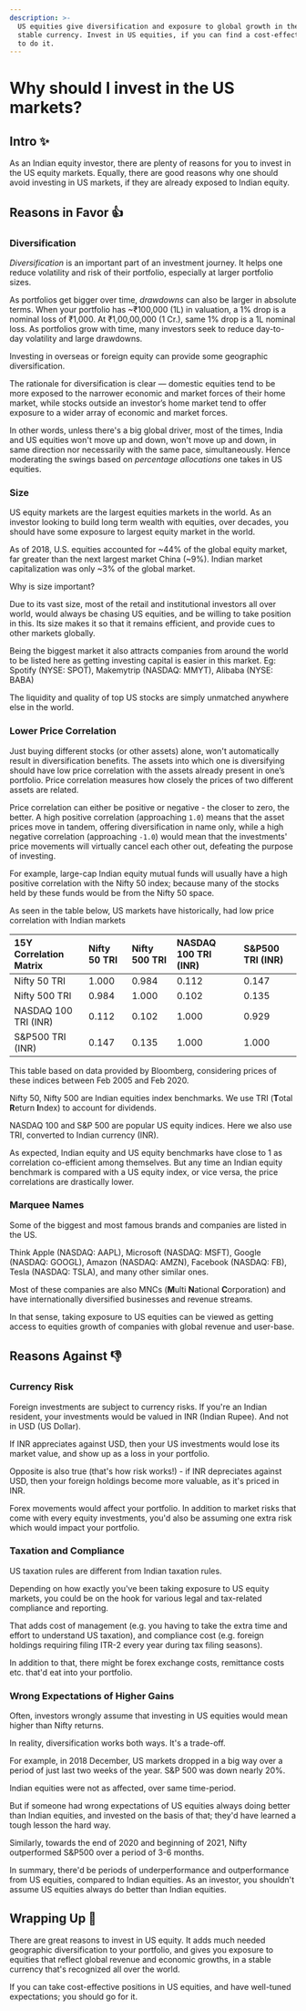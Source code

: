 ```yaml
---
description: >-
  US equities give diversification and exposure to global growth in the most
  stable currency. Invest in US equities, if you can find a cost-effective way
  to do it.
---
```


# Why should I invest in the US markets?

## Intro ✨

As an Indian equity investor, there are plenty of reasons for you to invest in the US equity markets. Equally, there are good reasons why one should avoid investing in US markets, if they are already exposed to Indian equity.

## Reasons in Favor 👍

### Diversification

_Diversification_ is an important part of an investment journey. It helps one reduce volatility and risk of their portfolio, especially at larger portfolio sizes.

As portfolios get bigger over time, _drawdowns_ can also be larger in absolute terms. When your portfolio has ~₹100,000 \(1L\) in valuation, a 1% drop is a nominal loss of ₹1,000. At ₹1,00,00,000 \(1 Cr.\), same 1% drop is a 1L nominal loss. As portfolios grow with time, many investors seek to reduce day-to-day volatility and large drawdowns.

Investing in overseas or foreign equity can provide some geographic diversification.

The rationale for diversification is clear — domestic equities tend to be more exposed to the narrower economic and market forces of their home market, while stocks outside an investor’s home market tend to offer exposure to a wider array of economic and market forces.

In other words, unless there's a big global driver, most of the times, India and US equities won't move up and down, won't move up and down, in same direction nor necessarily with the same pace, simultaneously. Hence moderating the swings based on _percentage allocations_ one takes in US equities.

### Size

US equity markets are the largest equities markets in the world. As an investor looking to build long term wealth with equities, over decades, you should have some exposure to largest equity market in the world. 

As of 2018, U.S. equities accounted for ~44% of the global equity market, far greater than the next largest market China \(~9%\). Indian market capitalization was only ~3% of the global market.

Why is size important?

Due to its vast size, most of the retail and institutional investors all over world, would always be chasing US equities, and be willing to take position in this. Its size makes it so that it remains efficient, and provide cues to other markets globally.  
  
Being the biggest market it also attracts companies from around the world to be listed here as getting investing capital is easier in this market. Eg: Spotify \(NYSE: SPOT\), Makemytrip \(NASDAQ: MMYT\), Alibaba \(NYSE: BABA\)

The liquidity and quality of top US stocks are simply unmatched anywhere else in the world.

### Lower Price Correlation

Just buying different stocks \(or other assets\) alone, won't automatically result in diversification benefits. The assets into which one is diversifying should have low price correlation with the assets already present in one’s portfolio. Price correlation measures how closely the prices of two different assets are related.

Price correlation can either be positive or negative - the closer to zero, the better. A high positive correlation \(approaching `1.0`\) means that the asset prices move in tandem, offering diversification in name only, while a high negative correlation \(approaching `-1.0`\) would mean that the investments' price movements will virtually cancel each other out, defeating the purpose of investing.

For example, large-cap Indian equity mutual funds will usually have a high positive correlation with the Nifty 50 index; because many of the stocks held by these funds would be from the Nifty 50 space.

As seen in the table below, US markets have historically, had low price correlation with Indian markets

| 15Y Correlation Matrix | Nifty 50 TRI | Nifty 500 TRI | NASDAQ 100 TRI \(INR\) | S&P500 TRI \(INR\) |
| :--- | :--- | :--- | :--- | :--- |
| Nifty 50 TRI | 1.000 | 0.984 | 0.112 | 0.147 |
| Nifty 500 TRI | 0.984 | 1.000 | 0.102 | 0.135 |
| NASDAQ 100 TRI \(INR\) | 0.112 | 0.102 | 1.000 | 0.929 |
| S&P500 TRI \(INR\) | 0.147 | 0.135 | 1.000 | 1.000 |

This table based on data provided by Bloomberg, considering prices of these indices between Feb 2005 and Feb 2020.  
  
Nifty 50, Nifty 500 are Indian equities index benchmarks. We use TRI \(**T**otal **R**eturn **I**ndex\) to account for dividends.

NASDAQ 100 and S&P 500 are popular US equity indices. Here we also use TRI, converted to Indian currency \(INR\).

As expected, Indian equity and US equity benchmarks have close to 1 as correlation co-efficient among themselves. But any time an Indian equity benchmark is compared with a US equity index, or vice versa, the price correlations are drastically lower.

### Marquee Names

Some of the biggest and most famous brands and companies are listed in the US. 

Think Apple \(NASDAQ: AAPL\), Microsoft \(NASDAQ: MSFT\), Google \(NASDAQ: GOOGL\), Amazon \(NASDAQ: AMZN\), Facebook \(NASDAQ: FB\), Tesla \(NASDAQ: TSLA\), and many other similar ones.  
  
Most of these companies are also MNCs \(**M**ulti **N**ational **C**orporation\) and have internationally diversified businesses and revenue streams.  
  
In that sense, taking exposure to US equities can be viewed as getting access to equities growth of companies with global revenue and user-base.

## Reasons Against 👎

### Currency Risk

Foreign investments are subject to currency risks. If you're an Indian resident, your investments would be valued in INR \(Indian Rupee\). And not in USD \(US Dollar\).

If INR appreciates against USD, then your US investments would lose its market value, and show up as a loss in your portfolio.  
  
Opposite is also true \(that's how risk works!\) - if INR depreciates against USD, then your foreign holdings become more valuable, as it's priced in INR.

Forex movements would affect your portfolio. In addition to market risks that come with every equity investments, you'd also be assuming one extra risk which would impact your portfolio.

### Taxation and Compliance

US taxation rules are different from Indian taxation rules.

Depending on how exactly you've been taking exposure to US equity markets, you could be on the hook for various legal and tax-related compliance and reporting.  
  
That adds cost of management \(e.g. you having to take the extra time and effort to understand US taxation\), and compliance cost \(e.g. foreign holdings requiring filing ITR-2 every year during tax filing seasons\).  
  
In addition to that, there might be forex exchange costs, remittance costs etc. that'd eat into your portfolio.

### Wrong Expectations of Higher Gains

Often, investors wrongly assume that investing in US equities would mean higher than Nifty returns.  
  
In reality, diversification works both ways. It's a trade-off.  
  
For example, in 2018 December, US markets dropped in a big way over a period of just last two weeks of the year. S&P 500 was down nearly 20%.  
  
Indian equities were not as affected, over same time-period.  
  
But if someone had wrong expectations of US equities always doing better than Indian equities, and invested on the basis of that; they'd have learned a tough lesson the hard way.  
  
Similarly, towards the end of 2020 and beginning of 2021, Nifty outperformed S&P500 over a period of 3-6 months.  
  
In summary, there'd be periods of underperformance and outperformance from US equities, compared to Indian equities. As an investor, you shouldn't assume US equities always do better than Indian equities.

## Wrapping Up 🎁

There are great reasons to invest in US equity. It adds much needed geographic diversification to your portfolio, and gives you exposure to equities that reflect global revenue and economic growths, in a stable currency that's recognized all over the world.

If you can take cost-effective positions in US equities, and have well-tuned expectations; you should go for it.











###   <a id="Why-should-one-choose-the-US"></a>



  
  


